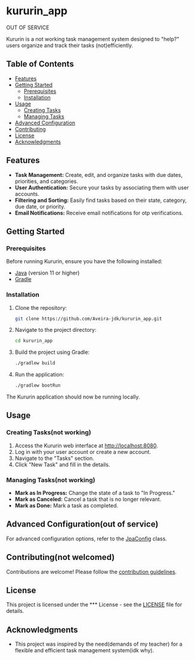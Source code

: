 # kururin_app

OUT OF SERVICE

Kururin is a not working task management system designed to "help?" users organize and track their tasks (not)efficiently.

## Table of Contents
- [Features](#features)
- [Getting Started](#getting-started)
  - [Prerequisites](#prerequisites)
  - [Installation](#installation)
- [Usage](#usage)
  - [Creating Tasks](#creating-tasks)
  - [Managing Tasks](#managing-tasks)
- [Advanced Configuration](#advanced-configuration)
- [Contributing](#contributing)
- [License](#license)
- [Acknowledgments](#acknowledgments)

## Features

- **Task Management:** Create, edit, and organize tasks with due dates, priorities, and categories.
- **User Authentication:** Secure your tasks by associating them with user accounts.
- **Filtering and Sorting:** Easily find tasks based on their state, category, due date, or priority.
- **Email Notifications:** Receive email notifications for otp verifications.

## Getting Started

### Prerequisites

Before running Kururin, ensure you have the following installed:

- [Java](https://www.java.com/) (version 11 or higher)
- [Gradle](https://gradle.org/)

### Installation

1. Clone the repository:

    ```bash
    git clone https://github.com/Aveira-jdk/kururin_app.git
    ```

2. Navigate to the project directory:

    ```bash
    cd kururin_app
    ```

3. Build the project using Gradle:

    ```bash
    ./gradlew build
    ```

4. Run the application:

    ```bash
    ./gradlew bootRun
    ```

The Kururin application should now be running locally.

## Usage

### Creating Tasks(not working)

1. Access the Kururin web interface at [http://localhost:8080](http://localhost:8080).
2. Log in with your user account or create a new account.
3. Navigate to the "Tasks" section.
4. Click "New Task" and fill in the details.

### Managing Tasks(not working)

- **Mark as In Progress:** Change the state of a task to "In Progress."
- **Mark as Canceled:** Cancel a task that is no longer relevant.
- **Mark as Done:** Mark a task as completed.

## Advanced Configuration(out of service)

For advanced configuration options, refer to the [JpaConfig](src/main/java/herta/kuru_kuru/kururin/config/JpaConfig.java) class.

## Contributing(not welcomed)

Contributions are welcome! Please follow the [contribution guidelines](CONTRIBUTING.md).

## License

This project is licensed under the *** License - see the [LICENSE](LICENSE) file for details.

## Acknowledgments

- This project was inspired by the need(demands of my teacher) for a flexible and efficient task management system(idk why).

